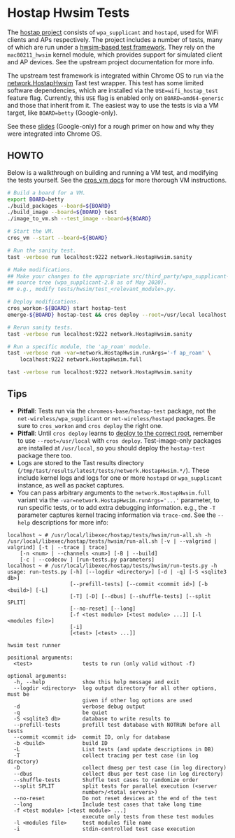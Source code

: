 # Hostap Hwsim Tests

The [hostap project] consists of `wpa_supplicant` and `hostapd`, used for WiFi
clients and APs respectively. The project includes a number of tests, many of
which are run under a [hwsim-based test framework]. They rely on the
`mac80211_hwsim` kernel module, which provides support for simulated client and
AP devices. See the upstream project documentation for more info.

The upstream test framework is integrated within Chrome OS to run via the
[network.HostapHwsim] Tast test wrapper. This test has some limited software
dependencies, which are installed via the `USE=wifi_hostap_test` feature flag.
Currently, this `USE` flag is enabled only on `BOARD=amd64-generic` and those
that inherit from it. The easiest way to use the tests is via a VM target, like
`BOARD=betty` (Google-only).

See these [slides] (Google-only) for a rough primer on how and why they were
integrated into Chrome OS.

## HOWTO

Below is a walkthrough on building and running a VM test, and modifying the
tests yourself. See the [cros_vm docs] for more thorough VM instructions.

```bash
# Build a board for a VM.
export BOARD=betty
./build_packages --board=${BOARD}
./build_image --board=${BOARD} test
./image_to_vm.sh --test_image --board=${BOARD}

# Start the VM.
cros_vm --start --board=${BOARD}

# Run the sanity test.
tast -verbose run localhost:9222 network.HostapHwsim.sanity

# Make modifications.
## Make your changes to the appropriate src/third_party/wpa_supplicant-*/
## source tree (wpa_supplicant-2.8 as of May 2020).
## e.g., modify tests/hwsim/test_<relevant_module>.py.

# Deploy modifications.
cros_workon-${BOARD} start hostap-test
emerge-${BOARD} hostap-test && cros deploy --root=/usr/local localhost:9222 hostap-test

# Rerun sanity tests.
tast -verbose run localhost:9222 network.HostapHwsim.sanity

# Run a specific module, the 'ap_roam' module.
tast -verbose run -var=network.HostapHwsim.runArgs='-f ap_roam' \
    localhost:9222 network.HostapHwsim.full

tast -verbose run localhost:9222 network.HostapHwsim.sanity
```

## Tips

*   **Pitfall**: Tests run via the `chromeos-base/hostap-test` package, not the
    `net-wireless/wpa_supplicant` or `net-wireless/hostapd` packages. Be sure
    to `cros_workon` and `cros deploy` the right one.
*   **Pitfall**: Until `cros deploy` learns to [deploy to the correct root],
    remember to use `--root=/usr/local` with `cros deploy`. Test-image-only
    packages are installed at `/usr/local`, so you should deploy the
    `hostap-test` package there too.
*   Logs are stored to the Tast results directory
    (`/tmp/tast/results/latest/tests/network.HostapHwsim.*/`). These include
    kernel logs and logs for one or more `hostapd` or `wpa_supplicant`
    instance, as well as packet captures.
*   You can pass arbitrary arguments to the `network.HostapHwsim.full` variant
    via the `-var=network.HostapHwsim.runArgs='...'` parameter, to run specific
    tests, or to add extra debugging information. e.g., the `-T` parameter
    captures kernel tracing information via `trace-cmd`. See the `--help`
descriptions for more info:

```
localhost ~ # /usr/local/libexec/hostap/tests/hwsim/run-all.sh -h
/usr/local/libexec/hostap/tests/hwsim/run-all.sh [-v | --valgrind | valgrind] [-t | --trace | trace]
	[-n <num> | --channels <num>] [-B | --build]
	[-c | --codecov ] [run-tests.py parameters]
localhost ~ # /usr/local/libexec/hostap/tests/hwsim/run-tests.py -h
usage: run-tests.py [-h] [--logdir <directory>] [-d | -q] [-S <sqlite3 db>]
                    [--prefill-tests] [--commit <commit id>] [-b <build>] [-L]
                    [-T] [-D] [--dbus] [--shuffle-tests] [--split SPLIT]
                    [--no-reset] [--long]
                    [-f <test module> [<test module> ...]] [-l <modules file>]
                    [-i]
                    [<test> [<test> ...]]

hwsim test runner

positional arguments:
  <test>                tests to run (only valid without -f)

optional arguments:
  -h, --help            show this help message and exit
  --logdir <directory>  log output directory for all other options, must be
                        given if other log options are used
  -d                    verbose debug output
  -q                    be quiet
  -S <sqlite3 db>       database to write results to
  --prefill-tests       prefill test database with NOTRUN before all tests
  --commit <commit id>  commit ID, only for database
  -b <build>            build ID
  -L                    List tests (and update descriptions in DB)
  -T                    collect tracing per test case (in log directory)
  -D                    collect dmesg per test case (in log directory)
  --dbus                collect dbus per test case (in log directory)
  --shuffle-tests       Shuffle test cases to randomize order
  --split SPLIT         split tests for parallel execution (<server
                        number>/<total servers>)
  --no-reset            Do not reset devices at the end of the test
  --long                Include test cases that take long time
  -f <test module> [<test module> ...]
                        execute only tests from these test modules
  -l <modules file>     test modules file name
  -i                    stdin-controlled test case execution
```

[hostap project]: https://w1.fi/
[hwsim-based test framework]: https://w1.fi/cgit/hostap/plain/tests/hwsim/README
[network.HostapHwsim]: hostap_hwsim.go
[slides]: https://goto.google.com/hostap-hwsim-slides
[cros_vm docs]: https://chromium.googlesource.com/chromiumos/docs/+/master/cros_vm.md
[deploy to the correct root]: https://crbug.com/341708
